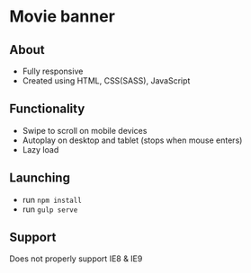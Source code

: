# Movie banner

## About
* Fully responsive
* Created using HTML, CSS(SASS), JavaScript

## Functionality
* Swipe to scroll on mobile devices
* Autoplay on desktop and tablet (stops when mouse enters)
* Lazy load

## Launching
* run `npm install`
* run `gulp serve`

## Support
Does not properly support IE8 & IE9
